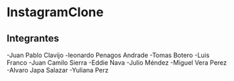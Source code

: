 # InstagramClone

## Integrantes 
-Juan Pablo Clavijo
-leonardo Penagos Andrade
-Tomas Botero
-Luis Franco
-Juan Camilo Sierra
-Eddie Nava
-Julio Méndez 
-Miguel Vera Perez
-Alvaro Japa Salazar
-Yuliana Perz